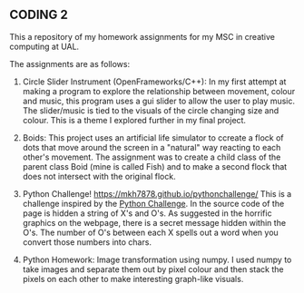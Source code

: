 ## CODING 2

This a repository of my homework assignments for my MSC in creative computing at UAL. 

The assignments are as follows:

1. Circle Slider Instrument (OpenFrameworks/C++): In my first attempt at making a program to explore the relationship between movement, colour and music, this program uses a gui slider to allow the user to play music. The slider/music is tied to the visuals of the circle changing size and colour. This is a theme I explored further in my final project.

2. Boids: This project uses an artificial life simulator to ccreate a flock of dots that move around the screen in a "natural" way reacting to each other's movement. The assignment was to create a child class of the parent class Boid (mine is called Fish) and to make a second flock that does not intersect with the original flock.

3. Python Challenge! https://mkh7878.github.io/pythonchallenge/
This is a challenge inspired by the [Python Challenge](http://www.pythonchallenge.com/). In the source code of the page is hidden a string of X's and O's. As suggested in the horrific graphics on the webpage, there is a secret message hidden within the O's. The number of O's between each X spells out a word when you convert those numbers into chars.

4. Python Homework: Image transformation using numpy. I used numpy to take images and separate them out by pixel colour and then stack the pixels on each other to make interesting graph-like visuals. 


